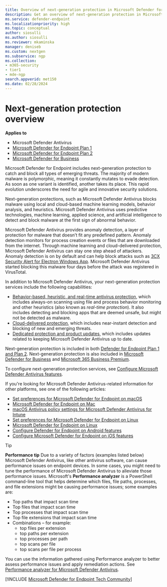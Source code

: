 ```yaml
---
title: Overview of next-generation protection in Microsoft Defender for Endpoint
description: Get an overview of next-generation protection in Microsoft Defender for Endpoint. Reinforce the security perimeter of your network by using next-generation protection designed to catch all types of emerging threats.
ms.service: defender-endpoint
ms.localizationpriority: high
ms.topic: conceptual
author: siosulli
ms.author: siosulli
ms.reviewer: mkaminska
manager: deniseb
ms.custom: nextgen
ms.subservice: ngp
ms.collection: 
- m365-security
- tier1
- mde-ngp
search.appverid: met150
ms.date: 02/28/2024
---
```


# Next-generation protection overview

**Applies to**

- Microsoft Defender Antivirus
- [Microsoft Defender for Endpoint Plan 1](https://go.microsoft.com/fwlink/p/?linkid=2154037)
- [Microsoft Defender for Endpoint Plan 2](https://go.microsoft.com/fwlink/p/?linkid=2154037)
- [Microsoft Defender for Business](../defender-business/index.yml)

Microsoft Defender for Endpoint includes next-generation protection to catch and block all types of emerging threats. The majority of modern malware is polymorphic, meaning it constantly mutates to evade detection. As soon as one variant is identified, another takes its place. This rapid evolution underscores the need for agile and innovative security solutions.

Next-generation protections, such as Microsoft Defender Antivirus blocks malware using local and cloud-based machine learning models, behavior analysis, and heuristics. Microsoft Defender Antivirus uses predictive technologies, machine learning, applied science, and artificial intelligence to detect and block malware at the first sign of abnormal behavior.

Microsoft Defender Antivirus provides anomaly detection, a layer of protection for malware that doesn’t fit any predefined pattern. Anomaly detection monitors for process creation events or files that are downloaded from the internet. Through machine learning and cloud-delivered protection, Microsoft Defender Antivirus can stay one step ahead of attackers. Anomaly detection is on by default and can help block attacks such as [3CX Security Alert for Electron Windows App](https://www.3cx.com/blog/news/desktopapp-security-alert/). Microsoft Defender Antivirus started blocking this malware four days before the attack was registered in VirusTotal.  

In addition to Microsoft Defender Antivirus, your next-generation protection services include the following capabilities:

- [Behavior-based, heuristic, and real-time antivirus protection](configure-protection-features-microsoft-defender-antivirus.md), which includes always-on scanning using file and process behavior monitoring and other heuristics (also known as *real-time protection*). It also includes detecting and blocking apps that are deemed unsafe, but might not be detected as malware.
- [Cloud-delivered protection](cloud-protection-microsoft-defender-antivirus.md), which includes near-instant detection and blocking of new and emerging threats.
- [Dedicated protection and product updates](microsoft-defender-antivirus-updates.md), which includes updates related to keeping Microsoft Defender Antivirus up to date.

Next-generation protection is included in both [Defender for Endpoint Plan 1 and Plan 2](microsoft-defender-endpoint.md). Next-generation protection is also included in [Microsoft Defender for Business](/microsoft-365/security/defender-business/mdb-overview) and [Microsoft 365 Business Premium](/microsoft-365/business-premium/m365bp-overview). 


To configure next-generation protection services, see [Configure Microsoft Defender Antivirus features](configure-microsoft-defender-antivirus-features.md).

If you're looking for Microsoft Defender Antivirus-related information for other platforms, see one of the following articles:

- [Set preferences for Microsoft Defender for Endpoint on macOS](mac-preferences.md)
- [Microsoft Defender for Endpoint on Mac](microsoft-defender-endpoint-mac.md)
- [macOS Antivirus policy settings for Microsoft Defender Antivirus for Intune](/mem/intune/protect/antivirus-microsoft-defender-settings-macos)
- [Set preferences for Microsoft Defender for Endpoint on Linux](linux-preferences.md)
- [Microsoft Defender for Endpoint on Linux](microsoft-defender-endpoint-linux.md)
- [Configure Defender for Endpoint on Android features](android-configure.md)
- [Configure Microsoft Defender for Endpoint on iOS features](ios-configure-features.md)

> [!TIP]
> **Performance tip** Due to a variety of factors (examples listed below) Microsoft Defender Antivirus, like other antivirus software, can cause performance issues on endpoint devices. In some cases, you might need to tune the performance of Microsoft Defender Antivirus to alleviate those performance issues. Microsoft's **Performance analyzer** is a PowerShell command-line tool that helps determine which files, file paths, processes, and file extensions might be causing performance issues; some examples are:
>
> - Top paths that impact scan time
> - Top files that impact scan time
> - Top processes that impact scan time
> - Top file extensions that impact scan time
> - Combinations – for example:
>   - top files per extension
>   - top paths per extension
>   - top processes per path
>   - top scans per file
>   - top scans per file per process
>
> You can use the information gathered using Performance analyzer to better assess performance issues and apply remediation actions. 
> See [Performance analyzer for Microsoft Defender Antivirus](tune-performance-defender-antivirus.md).


[!INCLUDE [Microsoft Defender for Endpoint Tech Community](../../includes/defender-mde-techcommunity.md)]
